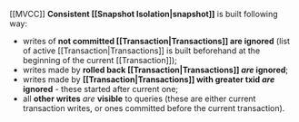[[MVCC]] **Consistent [[Snapshot Isolation|snapshot]]** is built following way:
- writes of **not committed [[Transaction|Transactions]] are ignored** 
	(list of active [[Transaction|Transactions]] is built beforehand at the beginning of the current [[Transaction]]);
- writes made by **rolled back [[Transaction|Transactions]] *are* ignored**;
- writes made by **[[Transaction|Transactions]] with greater txid *are* ignored** - these started after current one;
- all **other writes** *are* **visible** to queries (these are either current transaction writes, or ones committed before the current transaction).
